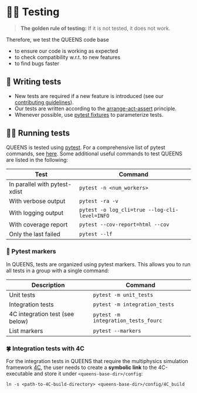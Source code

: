 # :guardswoman: Testing

> **The golden rule of testing:**
> If it is not tested, it does not work.

Therefore, we test the QUEENS code base

- to ensure our code is working as expected
- to check compatibility w.r.t. to new features
- to find bugs faster

## :construction_worker: Writing tests
- New tests are required if a new feature is introduced (see our [contributing guidelines](../CONTRIBUTING.md)).
- Our tests are written according to the [arrange-act-assert](https://docs.pytest.org/en/stable/explanation/anatomy.html) principle.
- Whenever possible, use [pytest fixtures](https://docs.pytest.org/en/latest/explanation/fixtures.html) to parameterize tests.

## :running_woman: Running tests
QUEENS is tested using [pytest](https://docs.pytest.org/en/stable/index.html). For a comprehensive list of pytest commands, see [here](https://docs.pytest.org/en/stable/how-to/usage.html). Some additional useful commands to test QUEENS are listed in the following:

| Test                          | Command                                       |
| ----------------------------- | --------------------------------------------- |
| In parallel with pytest-xdist | `pytest -n <num_workers>`                     |
| With verbose output           | `pytest -ra -v`                               |
| With logging output           | `pytest -o log_cli=true --log-cli-level=INFO` |
| With coverage report          | `pytest --cov-report=html --cov`              |
| Only the last failed          | `pytest --lf`                                 |

### :bookmark: Pytest markers
In QUEENS, tests are organized using pytest markers. This allows you to run all tests in a group with a single command:

| Description                     | Command                             |
| ------------------------------- | ----------------------------------- |
| Unit tests                      | `pytest -m unit_tests`              |
| Integration tests               | `pytest -m integration_tests`       |
| 4C integration test (see below) | `pytest -m integration_tests_fourc` |
| List markers                    | `pytest --markers`                  |

### :four_leaf_clover: Integration tests with 4C
For the integration tests in QUEENS that require the multiphysics simulation framework [4C](https://github.com/4C-multiphysics/4C), the user needs to create a **symbolic link** to the 4C-executable and store it under `<queens-base-dir>/config`:
```
ln -s <path-to-4C-build-directory> <queens-base-dir>/config/4C_build
```
